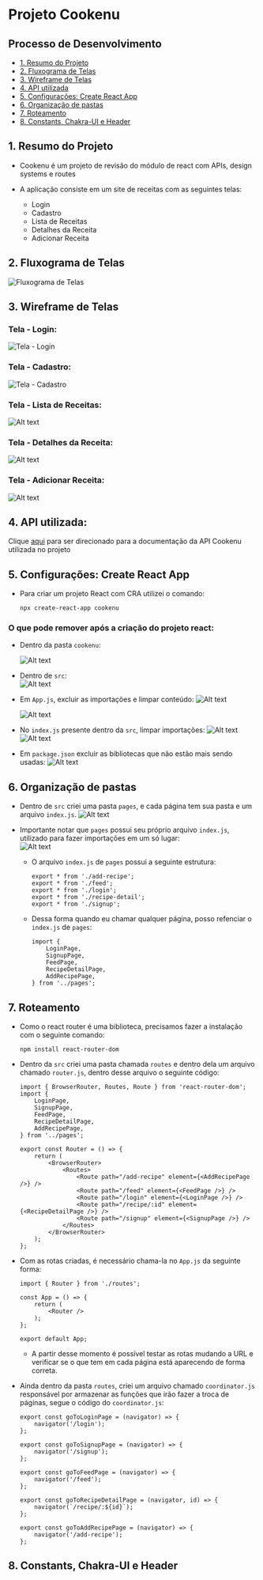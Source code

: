 # Projeto Cookenu

## Processo de Desenvolvimento

-   [1. Resumo do Projeto](#1-resumo-do-projeto)
-   [2. Fluxograma de Telas](#2-fluxograma-de-telas)
-   [3. Wireframe de Telas](#3-wireframe-de-telas)
-   [4. API utilizada](#4-api-utilizada)
-   [5. Configurações: Create React App](#5-configurações-create-react-app)
-   [6. Organização de pastas](#6-organização-de-pastas)
-   [7. Roteamento](#7-roteamento)
-   [8. Constants, Chakra-UI e Header](#8-constants-chakra-ui-e-header)

## 1. Resumo do Projeto

-   Cookenu é um projeto de revisão do módulo de react com APIs, design systems e routes

-   A aplicação consiste em um site de receitas com as seguintes telas:
    -   Login
    -   Cadastro
    -   Lista de Receitas
    -   Detalhes da Receita
    -   Adicionar Receita

## 2. Fluxograma de Telas

![Fluxograma de Telas](./src/images/images-readme/image-0.png)

## 3. Wireframe de Telas

### Tela - Login:

![Tela - Login](./src/images/images-readme/image-1.png)

### Tela - Cadastro:

![Tela - Cadastro](./src/images/images-readme/image-2.png)

### Tela - Lista de Receitas:

![Alt text](./src/images/images-readme/image-3.png)

### Tela - Detalhes da Receita:

![Alt text](./src/images/images-readme/image-4.png)

### Tela - Adicionar Receita:

![Alt text](./src/images/images-readme/image-5.png)

## 4. API utilizada:

Clique [aqui](https://documenter.getpostman.com/view/21151478/2s8YzMZRju#intro) para ser direcionado para a documentação da API Cookenu utilizada no projeto

## 5. Configurações: Create React App

-   Para criar um projeto React com CRA utilizei o comando:

    ```
    npx create-react-app cookenu
    ```

### O que pode remover após a criação do projeto react:

-   Dentro da pasta `cookenu`:

    ![Alt text](./src/images/images-readme/image-6.png)

-   Dentro de `src`:<br>
    ![Alt text](./src/images/images-readme/image-7.png)

-   Em `App.js`, excluir as importações e limpar conteúdo:
    ![Alt text](./src/images/images-readme/image-8.png)

    ![Alt text](./src/images/images-readme/image-9.png)

-   No `index.js` presente dentro da `src`, limpar importações:
    ![Alt text](./src/images/images-readme/image-10.png)
    ![Alt text](./src/images/images-readme/image-11.png)

-   Em `package.json` excluir as bibliotecas que não estão mais sendo usadas:
    ![Alt text](./src/images/images-readme/image-14.png)

## 6. Organização de pastas

-   Dentro de `src` criei uma pasta `pages`, e cada página tem sua pasta e um arquivo `index.js`.
    ![Alt text](./src/images/images-readme/image-12.png)

-   Importante notar que `pages` possui seu próprio arquivo `index.js`, utilizado para fazer importações em um só lugar:<br>
    ![Alt text](./src/images/images-readme/image-13.png)

    -   O arquivo `index.js` de `pages` possui a seguinte estrutura:

        ```
        export * from './add-recipe';
        export * from './feed';
        export * from './login';
        export * from './recipe-detail';
        export * from './signup';
        ```

    -   Dessa forma quando eu chamar qualquer página, posso refenciar o `index.js` de `pages`:
        ```
        import {
            LoginPage,
            SignupPage,
            FeedPage,
            RecipeDetailPage,
            AddRecipePage,
        } from '../pages';
        ```

## 7. Roteamento

-   Como o react router é uma biblioteca, precisamos fazer a instalação com o seguinte comando:

    ```
    npm install react-router-dom
    ```

-   Dentro da `src` criei uma pasta chamada `routes` e dentro dela um arquivo chamado `router.js`, dentro desse arquivo o seguinte código:

    ```
    import { BrowserRouter, Routes, Route } from 'react-router-dom';
    import {
        LoginPage,
        SignupPage,
        FeedPage,
        RecipeDetailPage,
        AddRecipePage,
    } from '../pages';

    export const Router = () => {
        return (
            <BrowserRouter>
                <Routes>
                    <Route path="/add-recipe" element={<AddRecipePage />} />
                    <Route path="/feed" element={<FeedPage />} />
                    <Route path="/login" element={<LoginPage />} />
                    <Route path="/recipe/:id" element={<RecipeDetailPage />} />
                    <Route path="/signup" element={<SignupPage />} />
                </Routes>
            </BrowserRouter>
        );
    };
    ```

-   Com as rotas criadas, é necessário chama-la no `App.js` da seguinte forma:

    ```
    import { Router } from './routes';

    const App = () => {
        return (
            <Router />
        );
    };

    export default App;
    ```

    -   A partir desse momento é possível testar as rotas mudando a URL e verificar se o que tem em cada página está aparecendo de forma correta.

-   Ainda dentro da pasta `routes`, criei um arquivo chamado `coordinator.js` responsável por armazenar as funções que irão fazer a troca de páginas, segue o código do `coordinator.js`:

    ```
    export const goToLoginPage = (navigator) => {
        navigator('/login');
    };

    export const goToSignupPage = (navigator) => {
        navigator('/signup');
    };

    export const goToFeedPage = (navigator) => {
        navigator('/feed');
    };

    export const goToRecipeDetailPage = (navigator, id) => {
        navigator(`/recipe/:${id}`);
    };

    export const goToAddRecipePage = (navigator) => {
        navigator('/add-recipe');
    };
    ```

## 8. Constants, Chakra-UI e Header
